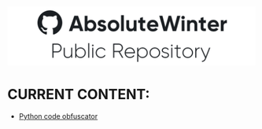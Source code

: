 ![](images/repository-image-white-crop.png)


# **CURRENT CONTENT:**


* [Python code obfuscator](https://github.com/AbsoluteWinter/public-stuff/tree/main/Python%20Code%20Obfuscator)


